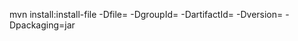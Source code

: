 mvn install:install-file -Dfile=<path-to-your-jar-file> -DgroupId=<your-group-id> -DartifactId=<your-artifact-id> -Dversion=<your-version> -Dpackaging=jar
